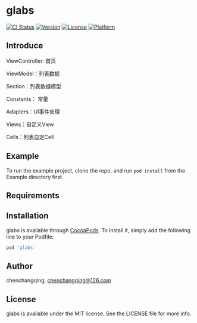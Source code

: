 # glabs

[![CI Status](https://img.shields.io/travis/chenchangqing/glabs.svg?style=flat)](https://travis-ci.org/chenchangqing/glabs)
[![Version](https://img.shields.io/cocoapods/v/glabs.svg?style=flat)](https://cocoapods.org/pods/glabs)
[![License](https://img.shields.io/cocoapods/l/glabs.svg?style=flat)](https://cocoapods.org/pods/glabs)
[![Platform](https://img.shields.io/cocoapods/p/glabs.svg?style=flat)](https://cocoapods.org/pods/glabs)

## Introduce

ViewController: 首页

ViewModel：列表数据

Section：列表数据模型

Constants： 常量

Adapters：UI事件处理

Views：自定义View

Cells：列表自定Cell

## Example

To run the example project, clone the repo, and run `pod install` from the Example directory first.

## Requirements

## Installation

glabs is available through [CocoaPods](https://cocoapods.org). To install
it, simply add the following line to your Podfile:

```ruby
pod 'glabs'
```

## Author

chenchangqing, chenchangqing@126.com

## License

glabs is available under the MIT license. See the LICENSE file for more info.
